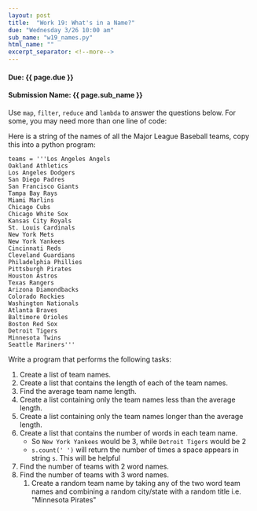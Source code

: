 ```yaml
---
layout: post
title:  "Work 19: What's in a Name?"
due: "Wednesday 3/26 10:00 am"
sub_name: "w19_names.py"
html_name: ""
excerpt_separator: <!--more-->
---
```


#### Due: {{ page.due }}
#### Submission Name: {{ page.sub_name }}

Use `map`, `filter`, `reduce` and `lambda` to answer the questions below. For some, you may need more than one line of code:

Here is a string of the names of all the Major League Baseball teams, copy this into a python program:
```
teams = '''Los Angeles Angels
Oakland Athletics
Los Angeles Dodgers
San Diego Padres
San Francisco Giants
Tampa Bay Rays
Miami Marlins
Chicago Cubs
Chicago White Sox
Kansas City Royals
St. Louis Cardinals
New York Mets
New York Yankees
Cincinnati Reds
Cleveland Guardians
Philadelphia Phillies
Pittsburgh Pirates
Houston Astros
Texas Rangers
Arizona Diamondbacks
Colorado Rockies
Washington Nationals
Atlanta Braves
Baltimore Orioles
Boston Red Sox
Detroit Tigers
Minnesota Twins
Seattle Mariners'''
```
Write a program that performs the following tasks:
1. Create a list of team names.
2. Create a list that contains the length of each of the team names.
3. Find the average team name length.
4. Create a list containing only the team names less than the average length.
5. Create a list containing only the team names longer than the average length.
6. Create a list that contains the number of words in each team name.
   - So `New York Yankees` would be 3, while `Detroit Tigers` would be 2
   - `s.count(' ')` will return the number of times a space appears in string `s`. This will be helpful
7. Find the number of teams with 2 word names.
8. Find the number of teams with 3 word names.
   1. Create a random team name by taking any of the two word team names and combining a random city/state with a random title i.e. "Minnesota Pirates"
